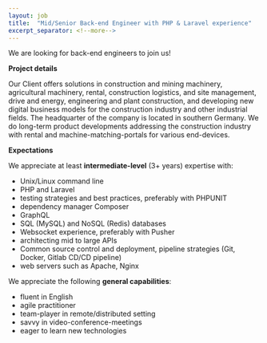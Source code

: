 ```yaml
---
layout: job
title:  "Mid/Senior Back-end Engineer with PHP & Laravel experience"
excerpt_separator: <!--more-->
---
```


We are looking for back-end engineers to join us!

<!--more-->


**Project details**

Our Client offers solutions in construction and mining machinery, agricultural machinery, rental, construction logistics, and site management, drive and energy, engineering and plant construction, and developing new digital business models for the construction industry and other industrial fields. The headquarter of the company is located in southern Germany. We do long-term product developments addressing the construction industry with rental and machine-matching-portals for various end-devices.

**Expectations**

We appreciate at least **intermediate-level** (3+ years) expertise with:

*   Unix/Linux command line
*   PHP and Laravel
*   testing strategies and best practices, preferably with PHPUNIT
*   dependency manager Composer
*   GraphQL
*   SQL (MySQL) and NoSQL (Redis) databases
*   Websocket experience, preferably with Pusher
*   architecting mid to large APIs
*   Common source control and deployment, pipeline strategies (Git, Docker, Gitlab CD/CD pipeline)
*   web servers such as Apache, Nginx

We appreciate the following **general capabilities**:

*   fluent in English
*   agile practitioner
*   team-player in remote/distributed setting
*   savvy in video-conference-meetings
*   eager to learn new technologies
